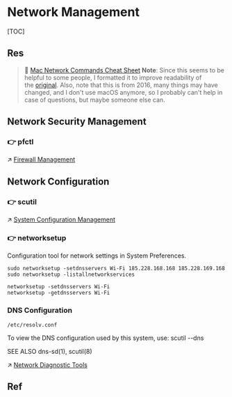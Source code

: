 # Network Management

[TOC]



## Res
> 🔗 [Mac Network Commands Cheat Sheet](https://gist.github.com/jjnilton/add1eeeb3a9616f53e4c)
> **Note**: Since this seems to be helpful to some people, I formatted it to improve readability of the [original](https://gist.githubusercontent.com/jjnilton/add1eeeb3a9616f53e4c/raw/d7561c2ad6ab2b15aa85dafb9613c3c338e7583e/mac%2520network%2520commands%2520terminal). Also, note that this is from 2016, many things may have changed, and I don't use macOS anymore, so I probably can't help in case of questions, but maybe someone else can.



## Network Security Management
### 👉 pfctl
↗ [Firewall Management](Firewall%20Management.md)



## Network Configuration
### 👉 scutil
↗ [System Configuration Management](../Host%20Management/System%20Configuration%20Management.md)


### 👉 networksetup
Configuration tool for network settings in System Preferences.
```shell
sudo networksetup -setdnsservers Wi-Fi 185.228.168.168 185.228.169.168
sudo networksetup -listallnetworkservices

networksetup -setdnsservers Wi-Fi
networksetup -getdnsservers Wi-Fi
```


[manpagez: man pages & more | man networksetup(8)]: http://manpagez.com/man/8/networksetup/
[Where does scutil store its information]: https://apple.stackexchange.com/a/395647
[Change DNS on a Mac using Terminal]: https://cleanbrowsing.org/help/docs/manually-change-dns-on-a-mac-terminal/


### DNS Configuration

`/etc/resolv.conf`

To view the DNS configuration used by this system, use:
scutil --dns

SEE ALSO
dns-sd(1), scutil(8)

↗ [Network Diagnostic Tools](Network%20Diagnostic%20Tools.md)



## Ref

